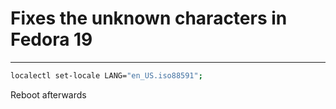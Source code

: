 # Fixes the unknown characters in Fedora 19
-------------------------------------------

```bash
localectl set-locale LANG="en_US.iso88591";
```

Reboot afterwards
